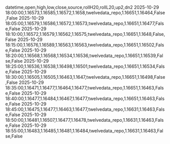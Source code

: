 datetime,open,high,low,close,source,rollH20,rollL20,up2,dn2
2025-10-29 18:00:00,1.16573,1.16585,1.16572,1.1658,twelvedata_repo,1.16651,1.16464,False,False
2025-10-29 18:05:00,1.16579,1.16586,1.16572,1.16573,twelvedata_repo,1.16651,1.16477,False,False
2025-10-29 18:10:00,1.16572,1.16579,1.16562,1.16575,twelvedata_repo,1.16651,1.1648,False,False
2025-10-29 18:15:00,1.16576,1.16589,1.16563,1.16563,twelvedata_repo,1.16651,1.16502,False,False
2025-10-29 18:20:00,1.16568,1.16568,1.16534,1.16536,twelvedata_repo,1.16651,1.16539,False,False
2025-10-29 18:25:00,1.16536,1.16538,1.16498,1.16501,twelvedata_repo,1.16651,1.16534,False,False
2025-10-29 18:30:00,1.16505,1.16505,1.16463,1.1647,twelvedata_repo,1.16651,1.16498,False,False
2025-10-29 18:35:00,1.16471,1.16477,1.16464,1.16477,twelvedata_repo,1.16651,1.16463,False,False
2025-10-29 18:40:00,1.16477,1.16484,1.16467,1.16477,twelvedata_repo,1.16651,1.16463,False,False
2025-10-29 18:45:00,1.16475,1.16477,1.16463,1.16477,twelvedata_repo,1.16631,1.16463,False,False
2025-10-29 18:50:00,1.16481,1.16507,1.16477,1.16478,twelvedata_repo,1.16631,1.16463,False,False
2025-10-29 18:55:00,1.16483,1.16485,1.16481,1.16484,twelvedata_repo,1.16631,1.16463,False,False
